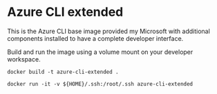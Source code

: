 # Azure CLI extended

This is the Azure CLI base image provided my Microsoft with additional components installed to have a complete developer interface.

Build and run the image using a volume mount on your developer workspace.

`docker build -t azure-cli-extended . `

`docker run -it -v ${HOME}/.ssh:/root/.ssh azure-cli-extended`
